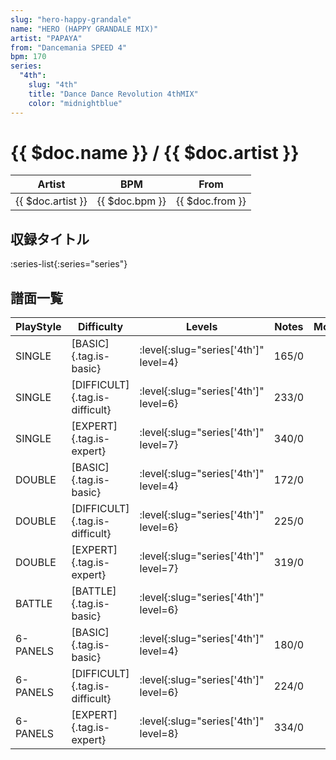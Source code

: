 ```yaml
---
slug: "hero-happy-grandale"
name: "HERO (HAPPY GRANDALE MIX)"
artist: "PAPAYA"
from: "Dancemania SPEED 4"
bpm: 170
series:
  "4th":
    slug: "4th"
    title: "Dance Dance Revolution 4thMIX"
    color: "midnightblue"
---
```


# {{ $doc.name }} / {{ $doc.artist }}

|Artist|BPM|From|
|------|---|----|
|{{ $doc.artist }}|{{ $doc.bpm }}|{{ $doc.from }}|

## 収録タイトル

:series-list{:series="series"}

## 譜面一覧

|PlayStyle|Difficulty|Levels|Notes|Movie|
|---------|----------|------|-----|-----|
|SINGLE|[BASIC]{.tag.is-basic}|:level{:slug="series['4th']" level=4}|165/0||
|SINGLE|[DIFFICULT]{.tag.is-difficult}|:level{:slug="series['4th']" level=6}|233/0||
|SINGLE|[EXPERT]{.tag.is-expert}|:level{:slug="series['4th']" level=7}|340/0||
|DOUBLE|[BASIC]{.tag.is-basic}|:level{:slug="series['4th']" level=4}|172/0||
|DOUBLE|[DIFFICULT]{.tag.is-difficult}|:level{:slug="series['4th']" level=6}|225/0||
|DOUBLE|[EXPERT]{.tag.is-expert}|:level{:slug="series['4th']" level=7}|319/0||
|BATTLE|[BATTLE]{.tag.is-basic}|:level{:slug="series['4th']" level=6}|||
|6-PANELS|[BASIC]{.tag.is-basic}|:level{:slug="series['4th']" level=4}|180/0||
|6-PANELS|[DIFFICULT]{.tag.is-difficult}|:level{:slug="series['4th']" level=6}|224/0||
|6-PANELS|[EXPERT]{.tag.is-expert}|:level{:slug="series['4th']" level=8}|334/0||
